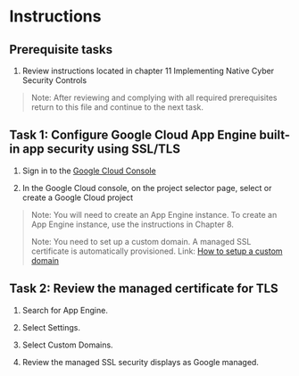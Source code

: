 # Instructions

## Prerequisite tasks

1. Review instructions located in chapter 11 Implementing Native Cyber Security Controls
> Note: After reviewing and complying with all required prerequisites return to this file and continue to the next task.

## Task 1: Configure Google Cloud App Engine built-in app security using SSL/TLS

1.	Sign in to the [Google Cloud Console](https://console.cloud.google.com/)

3.	In the Google Cloud console, on the project selector page, select or create a Google Cloud project
> Note: You will need to create an App Engine instance. To create an App Engine instance, use the instructions in Chapter 8.
> 
> Note: You need to set up a custom domain. A managed SSL certificate is automatically provisioned.
Link: [How to setup a custom domain](https://cloud.google.com/appengine/docs/legacy/standard/python/mapping-custom-domains)

## Task 2: Review the managed certificate for TLS

1. Search for App Engine.

3. Select Settings.

5. Select Custom Domains.

7. Review the managed SSL security displays as Google managed.


